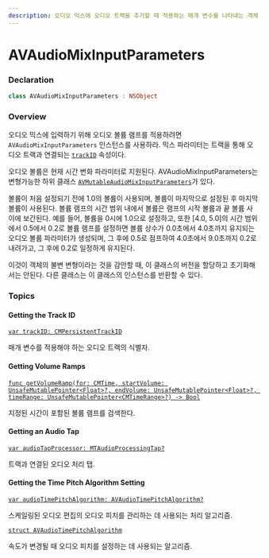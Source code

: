 ```yaml
---
description: 오디오 믹스에 오디오 트랙을 추가할 때 적용하는 매개 변수를 나타내는 객체.
---
```


# AVAudioMixInputParameters

### Declaration

```swift
class AVAudioMixInputParameters : NSObject
```

### Overview

오디오 믹스에 입력하기 위해 오디오 볼륨 램프를 적용하려면 `AVAudioMixInputParameters` 인스턴스를 사용하라. 믹스 파라미터는 트랙을 통해 오디오 트랙과 연결되는 [`trackID`](https://developer.apple.com/documentation/avfoundation/avaudiomixinputparameters/1387471-trackid) 속성이다.

오디오 볼륨은 현재 시간 변화 파라미터로 지원된다. AVAudioMixInputParameters는 변형가능한 하위 클래스 [`AVMutableAudioMixInputParameters`](https://developer.apple.com/documentation/avfoundation/avmutableaudiomixinputparameters)가 있다.

볼륨이 처음 설정되기 전에 1.0의 볼륨이 사용되며, 볼륨이 마지막으로 설정된 후 마지막 볼륨이 사용된다. 볼륨 램프의 시간 범위 내에서 볼륨은 램프의 시작 볼륨과 끝 볼륨 사이에 보간된다. 예를 들어, 볼륨을 0시에 1.0으로 설정하고, 또한 \[4.0, 5.0\]의 시간 범위에서 0.5에서 0.2로 볼륨 램프를 설정하면 볼륨 상수가 0.0초에서 4.0초까지 유지되는 오디오 볼륨 파라미터가 생성되며, 그 후에 0.5로 점프하여 4.0초에서 9.0초까지 0.2로 내려가고, 그 후에 0.2로 일정하게 유지된다.

이것이 객체의 불변 변형이라는 것을 감안할 때, 이 클래스의 버전을 할당하고 초기화해서는 안된다. 다른 클래스는 이 클래스의 인스턴스를 반환할 수 있다.

### Topics

#### Getting the Track ID

[`var trackID: CMPersistentTrackID`](https://developer.apple.com/documentation/avfoundation/avaudiomixinputparameters/1387471-trackid)

매개 변수를 적용해야 하는 오디오 트랙의 식별자.

#### Getting Volume Ramps

[`func getVolumeRamp(for: CMTime, startVolume: UnsafeMutablePointer<Float>?, endVolume: UnsafeMutablePointer<Float>?, timeRange: UnsafeMutablePointer<CMTimeRange>?) -> Bool`](https://developer.apple.com/documentation/avfoundation/avaudiomixinputparameters/1389578-getvolumeramp)

지정된 시간이 포함된 볼륨 램프를 검색한다.

#### Getting an Audio Tap

[`var audioTapProcessor: MTAudioProcessingTap?`](https://developer.apple.com/documentation/avfoundation/avaudiomixinputparameters/1388578-audiotapprocessor)

트랙과 연결된 오디오 처리 탭.

#### Getting the Time Pitch Algorithm Setting

[`var audioTimePitchAlgorithm: AVAudioTimePitchAlgorithm?`](https://developer.apple.com/documentation/avfoundation/avaudiomixinputparameters/1387042-audiotimepitchalgorithm)

스케일링된 오디오 편집의 오디오 피치를 관리하는 데 사용되는 처리 알고리즘.

[`struct AVAudioTimePitchAlgorithm`](https://developer.apple.com/documentation/avfoundation/avaudiotimepitchalgorithm)

속도가 변경될 때 오디오 피치를 설정하는 데 사용되는 알고리즘.

